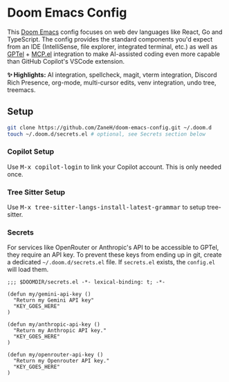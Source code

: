 # Doom Emacs Config

This [Doom Emacs](https://github.com/doomemacs/doomemacs) config focuses on web dev languages like React, Go and TypeScript.
The config provides the standard components you'd expect from an IDE (IntelliSense, file explorer, integrated terminal, etc.)
as well as [GPTel](https://github.com/karthink/gptel) + [MCP.el](https://github.com/lizqwerscott/mcp.el) integration to make
AI-assisted coding even more capable than GitHub Copilot's VSCode extension.

**✨ Highlights:** AI integration, spellcheck, magit, vterm integration, Discord Rich Presence, org-mode, multi-cursor edits,
venv integration, undo tree, treemacs.

## Setup

```sh
git clone https://github.com/ZaneH/doom-emacs-config.git ~/.doom.d
touch ~/.doom.d/secrets.el # optional, see Secrets section below
```

### Copilot Setup

Use <kbd>M-x copilot-login</kbd> to link your Copilot account. This is only needed once.

### Tree Sitter Setup

Use <kbd>M-x tree-sitter-langs-install-latest-grammar</kbd> to setup tree-sitter.

### Secrets

For services like OpenRouter or Anthropic's API to be accessible to GPTel, they require an API key. To prevent these keys from
ending up in git, create a dedicated `~/.doom.d/secrets.el` file. If `secrets.el` exists, the `config.el` will load them.

```elisp
;;; $DOOMDIR/secrets.el -*- lexical-binding: t; -*-

(defun my/gemini-api-key ()
  "Return my Gemini API key"
  "KEY_GOES_HERE"
)

(defun my/anthropic-api-key ()
  "Return my Anthropic API key."
  "KEY_GOES_HERE"
)

(defun my/openrouter-api-key ()
  "Return my Openrouter API key."
  "KEY_GOES_HERE"
)
```
